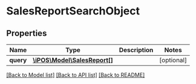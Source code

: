 # SalesReportSearchObject

## Properties
Name | Type | Description | Notes
------------ | ------------- | ------------- | -------------
**query** | [**\iPOS\Model\SalesReport[]**](SalesReport.md) |  | [optional] 

[[Back to Model list]](../README.md#documentation-for-models) [[Back to API list]](../README.md#documentation-for-api-endpoints) [[Back to README]](../README.md)


